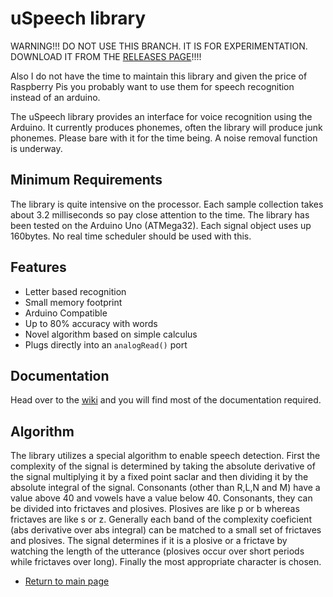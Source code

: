 # uSpeech library #
WARNING!!! DO NOT USE THIS BRANCH. IT IS FOR EXPERIMENTATION. DOWNLOAD IT FROM THE [RELEASES PAGE](https://github.com/arjo129/uSpeech/releases)!!!!

Also I do not have the time to maintain this library and given the price of Raspberry Pis you probably want to use them for speech recognition instead of an arduino.

The uSpeech library provides an interface for voice recognition using the Arduino. It currently produces phonemes, often the library will produce junk phonemes. Please bare with it for the time being. A noise removal function is underway.
## Minimum Requirements  ##
The library is quite intensive on the processor. Each sample collection takes about 3.2 milliseconds so pay close attention to the time. The library has been tested on the Arduino Uno (ATMega32). Each signal object uses up 160bytes. No real time scheduler should be used with this.

## Features ##
 - Letter based recognition
 - Small memory footprint
 - Arduino Compatible
 - Up to 80% accuracy with words
 - Novel algorithm based on simple calculus
 - Plugs directly into an ``analogRead()`` port

## Documentation ##

Head over to the [wiki](https://github.com/arjo129/uSpeech/wiki) and you will find most of the documentation required.

## Algorithm ##
The library utilizes a special algorithm to enable speech detection. First the complexity of the signal is determined by taking
the absolute derivative of the signal multiplying it by a fixed point saclar and then dividing it by the absolute integral of the signal.
Consonants (other than R,L,N and M) have a value above 40 and vowels have a value below 40. Consonants, they can be divided into frictaves and plosives. Plosives are like p or b whereas frictaves are like
s or z. Generally each band of the complexity coeficient (abs derivative over abs integral) can be matched to a small set of frictaves
and plosives. The signal determines if it is a plosive or a frictave by watching the length of the utterance (plosives occur over short periods while frictaves over long).
Finally the most appropriate character is chosen.

- [Return to main page](http://arjo129.github.com)
